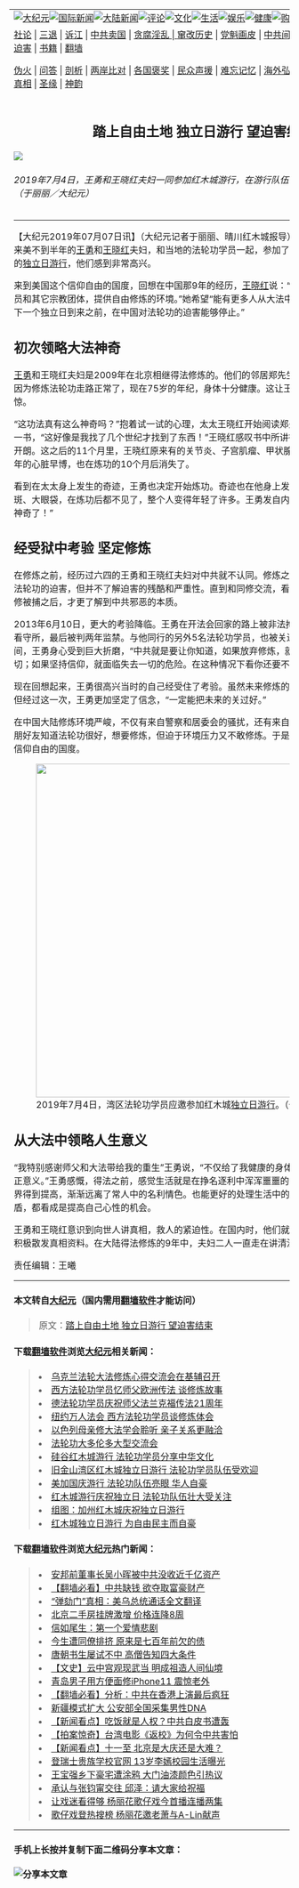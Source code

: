<a name="1" id="1" target="_blank"></a><span id="1"></span>
<table border="0"><tr><td colspan="2" VALIGN=TOP><a href="https://github.com/asdfghy6/djy/blob/master/gb/nsc413.md#1"><img src="https://raw.githubusercontent.com/asdfghy6/1/master/t/djy/1.jpg" title="大纪元"></a><a href="https://github.com/asdfghy6/djy/blob/master/gb/n24hr.md#1"><img src="https://raw.githubusercontent.com/asdfghy6/1/master/t/djy/3.jpg" title="国际新闻"></a><a href="https://github.com/asdfghy6/djy/blob/master/gb/nsc413.md#1"><img src="https://raw.githubusercontent.com/asdfghy6/1/master/t/djy/4.jpg" title="大陆新闻"></a><a href="https://github.com/asdfghy6/djy/blob/master/gb/news392.md#1"><img src="https://raw.githubusercontent.com/asdfghy6/1/master/t/djy/5.jpg" title="评论"></a><a href="https://github.com/asdfghy6/djy/blob/master/gb/news2007.md#1"><img src="https://raw.githubusercontent.com/asdfghy6/1/master/t/djy/6.jpg" title="文化"></a><a href="https://github.com/asdfghy6/djy/blob/master/gb/news2008.md#1"><img src="https://raw.githubusercontent.com/asdfghy6/1/master/t/djy/7.jpg" title="生活"></a><a href="https://github.com/asdfghy6/djy/blob/master/gb/ncyule.md#1"><img src="https://raw.githubusercontent.com/asdfghy6/1/master/t/djy/8.jpg" title="娱乐"></a><a href="https://github.com/asdfghy6/djy/blob/master/gb/nsc1002.md#1"><img src="https://raw.githubusercontent.com/asdfghy6/1/master/t/djy/9.jpg" title="健康"><a href="https://www.youlucky.com"><img src="https://raw.githubusercontent.com/asdfghy6/1/master/t/djy/10.jpg" title="购物"></a><a href="https://www.supportepoch.org/donation?utm_medium=epochtimes&utm_source=referral&utm_campaign=donate_button_djyhomepage"><img src="https://raw.githubusercontent.com/asdfghy6/1/master/t/djy/12.jpg" title="捐款"></a></td></tr>
<tr><td colspan="2" VALIGN=TOP><a target="_blank" href="https://git.io/fjCRf">社论</a> | <a target="_blank" href="https://github.com/asdfghy6/djy/blob/master/gb/nf5657.md#1">三退</a> | <a target="_blank" href="https://github.com/asdfghy6/djy/blob/master/gb/nf6123.md#1">诉江</a> | <a target="_blank" href="https://github.com/asdfghy6/djy/blob/master/gb/nf1176117.md#1">中共卖国</a> | <a target="_blank" href="https://github.com/asdfghy6/djy/blob/master/gb/nf5773.md#1">贪腐淫乱 | <a target="_blank" href="https://github.com/asdfghy6/djy/blob/master/gb/nf1176115.md#1">窜改历史</a> | <a target="_blank" href="https://github.com/asdfghy6/djy/blob/master/gb/nf1176107.md#1">党魁画皮</a> | <a target="_blank" href="https://github.com/asdfghy6/djy/blob/master/gb/nf1320400.md#1">中共间谍</a> | <a target="_blank" href="https://github.com/asdfghy6/djy/blob/master/gb/nf1176114.md#1">破坏传统</a> | <a target="_blank" href="https://github.com/asdfghy6/djy/blob/master/gb/nf5287.md#1">恶贯满盈</a> | <a target="_blank" href="https://github.com/asdfghy6/djy/blob/master/gb/ncid278.md#1">人权</a> | <a target="_blank" href="https://github.com/asdfghy6/djy/blob/master/gb/nf1176111.md#1">迫害</a> | <a target="_blank" href="https://github.com/asdfghy6/djy/blob/master/gb/nf1235328.md#1">书籍</a> | <a target="_blank" href="https://github.com/asdfghy6/fq/blob/master/README.md?zsrh#1">翻墙</a></p><p><a target="_blank" href="https://github.com/asdfghy6/djy/blob/master/gb/nf5562.md#1">伪火</a> | <a target="_blank" href="https://github.com/asdfghy6/djy/blob/master/gb/nf4378.md#1">问答</a> | <a target="_blank" href="https://github.com/asdfghy6/djy/blob/master/gb/nf5792.md#1">剖析</a> | <a target="_blank" href="https://github.com/asdfghy6/djy/blob/master/gb/nf5735.md#1">两岸比对</a> | <a target="_blank" href="https://github.com/asdfghy6/djy/blob/master/gb/nf6119.md#1">各国褒奖</a> | <a target="_blank" href="https://github.com/asdfghy6/djy/blob/master/gb/nf6120.md#1">民众声援</a> | <a target="_blank" href="https://github.com/asdfghy6/djy/blob/master/gb/nf1188594.md#1">难忘记忆</a> | <a target="_blank" href="https://github.com/asdfghy6/djy/blob/master/gb/nf3180.md#1">海外弘传</a> | <a target="_blank" href="https://github.com/asdfghy6/djy/blob/master/gb/nf5410.md#1">万人上访</a> | <a target="_blank" href="https://github.com/asdfghy6/ntdtv/blob/master/gb/prog1530_1.md#1">和平抗议</a> | <a target="_blank" href="https://github.com/asdfghy6/djy/blob/master/gb/nf4386.md#1">支持</a> | <a target="_blank" href="https://github.com/asdfghy6/djy/blob/master/gb/nf4389.md#1">真相</a> | <a target="_blank" href="https://github.com/asdfghy6/djy/blob/master/gb/nf5790.md#1">圣缘</a> | <a target="_blank" href="https://github.com/asdfghy6/djy/blob/master/gb/nf4786.md#1">神韵</a></td></tr>
<tr><td VALIGN=TOP width="626"><h2 align=center>踏上自由土地 独立日游行 望迫害结束</h2>
<img src="http://i.epochtimes.com/assets/uploads/2019/07/20190704-1-redwoodparade-WangYong-1-600x400.jpg" />
<h6>2019年7月4日，王勇和王晓红夫妇一同参加红木城游行，在游行队伍中打着法轮大法的横幅。（于丽丽／大纪元）
</h6>
<hr>
<p>【大纪元2019年07月07日讯】（大纪元记者于丽丽、晴川红木城报导）2019年7月4日，刚刚来美不到半年的<a href="https://github.com/asdfghy6/djy/blob/master/gb/tag/%E7%8E%8B%E5%8B%87.md">王勇</a>和<a href="https://github.com/asdfghy6/djy/blob/master/gb/tag/%E7%8E%8B%E6%99%93%E7%BA%A2.md">王晓红</a>夫妇，和当地的法轮功学员一起，参加了当日在红木城市中心举行的<a href="https://github.com/asdfghy6/djy/blob/master/gb/tag/%E7%8B%AC%E7%AB%8B%E6%97%A5%E6%B8%B8%E8%A1%8C.md">独立日游行</a>，他们感到非常高兴。</p>
<p>来到美国这个信仰自由的国度，回想在中国那9年的经历，<a href="https://github.com/asdfghy6/djy/blob/master/gb/tag/%E7%8E%8B%E6%99%93%E7%BA%A2.md">王晓红</a>说：“感谢美国政府给法轮功学员和其它宗教团体，提供自由修炼的环境。”她希望“能有更多人从大法中受益，”也希望看到，“在下一个独立日到来之前，在中国对法轮功的迫害能够停止。”</p>
<h2>初次领略大法神奇</h2>
<p><a href="https://github.com/asdfghy6/djy/blob/master/gb/tag/%E7%8E%8B%E5%8B%87.md">王勇</a>和王晓红夫妇是2009年在北京相继得法修炼的。他们的邻居郑先生原来患有小儿麻痹症，因为修炼法轮功走路正常了，现在75岁的年纪，身体十分健康。这让王勇和王晓红夫妇觉得很震惊。</p>
<p>“这功法真有这么神奇吗？”抱着试一试的心理，太太王晓红开始阅读郑先生送给他们的《转法轮》一书，“这好像是我找了几个世纪才找到了东西！”王晓红感叹书中所讲得太有道理了，让人豁然开朗。这之后的11个月里，王晓红原来有的关节炎、子宫肌瘤、甲状腺病都好了，就连困扰她多年的心脏早博，也在炼功的10个月后消失了。</p>
<p>看到在太太身上发生的奇迹，王勇也决定开始炼功。奇迹也在他身上发生了，原来的面歪、老年斑、大眼袋，在炼功后都不见了，整个人变得年轻了许多。王勇发自内心的感叹，“这功法实在太神奇了！”</p>
<h2>经受狱中考验 坚定修炼</h2>
<p>在修炼之前，经历过六四的王勇和王晓红夫妇对中共就不认同。修炼之后，虽然听说一些中共对法轮功的迫害，但并不了解迫害的残酷和严重性。直到和同修交流，看明慧网以及得知身边的同修被捕之后，才更了解到中共邪恶的本质。</p>
<p>2013年6月10日，更大的考验降临。王勇在开法会回家的路上被非法拘捕，关押在河北秦皇岛看守所，最后被判两年监禁。与他同行的另外5名法轮功学员，也被关进了看守所。在关押期间，王勇身心受到巨大折磨，“中共就是要让你知道，如果放弃修炼，就能得到常人中享受的一切；如果坚持信仰，就面临失去一切的危险。在这种情况下看你还要不要修炼。”</p>
<p>现在回想起来，王勇很高兴当时的自己经受住了考验。虽然未来修炼的路上还会有许多关要过，但经过这一次，王勇更加坚定了信念，“一定能把未来的关过好。”</p>
<p>在中国大陆修炼环境严峻，不仅有来自警察和居委会的骚扰，还有来自家人的巨大压力。许多亲朋好友知道法轮功很好，想要修炼，但迫于环境压力又不敢修炼。于是夫妻俩决定离开那个没有信仰自由的国度。</p>
<figure id="attachment_11367387" style="width: 600px" class="wp-caption aligncenter"><a href="http://i.epochtimes.com/assets/uploads/2019/07/tu1-20190704-RedwoodCity-Parade-10.jpg"><img class="size-large wp-image-11367387" src="http://i.epochtimes.com/assets/uploads/2019/07/tu1-20190704-RedwoodCity-Parade-10-600x400.jpg" alt="" width="600" b="400" /></a><figcaption class="wp-caption-text">2019年7月4日，湾区法轮功学员应邀参加红木城<a href="https://github.com/asdfghy6/djy/blob/master/gb/tag/%E7%8B%AC%E7%AB%8B%E6%97%A5%E6%B8%B8%E8%A1%8C.md">独立日游行</a>。（于丽丽／大纪元）</figcaption></figure>
<h2>从大法中领略人生意义</h2>
<p>“我特别感谢师父和大法带给我的重生”王勇说，“不仅给了我健康的身体，更让我了解到生命的真正意义。”王勇感慨，得法之前，感觉生活就是在挣名逐利中浑浑噩噩的活着。得法之后，思想境界得到提高，渐渐远离了常人中的名利情色。也能更好的处理生活中的矛盾。比如把夫妻间的矛盾，都看成是提高自己心性的机会。</p>
<p>王勇和王晓红意识到向世人讲真相，救人的紧迫性。在国内时，他们就在家里建立了学法点，并积极散发真相资料。在大陆得法修炼的9年中，夫妇二人一直走在讲清法轮功真相的行列中。</p>
<p>责任编辑：王曦</p>
<hr>

#### 本文转自<a href="http://www.epochtimes.com">大纪元</a>（国内需用<a href="https://git.io/JesJV">翻墙软件</a>才能访问）
> 原文：<a href="http://www.epochtimes.com/gb/19/7/6/n11369063.htm">踏上自由土地 独立日游行 望迫害结束</a>
#### 下载<a href="https://git.io/JesJV">翻墙软件</a>浏览<a href="http://www.epochtimes.com">大纪元</a>相关新闻：
> <li><a href="http://www.epochtimes.com/gb/19/6/7/n11306912.htm">乌克兰法轮大法修炼心得交流会在基辅召开</a></li>
> <li><a href="http://www.epochtimes.com/gb/19/6/2/n11295577.htm">西方法轮功学员忆师父欧洲传法 谈修炼故事</a></li>
> <li><a href="http://www.epochtimes.com/gb/19/6/2/n11295898.htm">德法轮功学员庆祝师父法兰克福传法21周年</a></li>
> <li><a href="http://www.epochtimes.com/gb/19/5/23/n11274848.htm">纽约万人法会 西方法轮功学员谈修炼体会</a></li>
> <li><a href="http://www.epochtimes.com/gb/19/5/20/n11268195.htm">以色列母亲修大法学会聆听 亲子关系更融洽</a></li>
> <li><a href="http://www.epochtimes.com/gb/2/5/23/n191735.htm">法轮功大多伦多大型交流会</a></li>
> <li><a href="http://www.epochtimes.com/gb/19/7/5/n11367334.htm">硅谷红木城游行 法轮功学员分享中华文化</a></li>
> <li><a href="http://www.epochtimes.com/gb/18/7/5/n10538052.htm">旧金山湾区红木城独立日游行  法轮功学员队伍受欢迎</a></li>
> <li><a href="http://www.epochtimes.com/gb/17/7/7/n9365708.htm">美加国庆游行 法轮功队伍亮眼 华人自豪</a></li>
> <li><a href="http://www.epochtimes.com/gb/17/7/5/n9356573.htm">红木城游行庆祝独立日  法轮功队伍壮大受关注</a></li>
> <li><a href="http://www.epochtimes.com/gb/16/7/5/n8069322.htm">组图：加州红木城庆祝独立日游行</a></li>
> <li><a href="http://www.epochtimes.com/gb/12/7/5/n3628242.htm">红木城独立日游行  为自由民主而自豪</a></li>

#### 下载<a href="https://git.io/JesJV">翻墙软件</a>浏览<a href="http://www.epochtimes.com">大纪元</a>热门新闻：
> <li><a href="http://www.epochtimes.com/gb/19/9/26/n11547317.htm">安邦前董事长吴小晖被中共没收近千亿资产</a></li>
> <li><a href="http://www.epochtimes.com/gb/19/9/25/n11546931.htm">【翻墙必看】中共缺钱 欲夺取富豪财产</a></li>
> <li><a href="http://www.epochtimes.com/gb/19/9/26/n11547303.htm">“弹劾门”真相：美乌总统通话全文翻译</a></li>
> <li><a href="http://www.epochtimes.com/gb/19/9/25/n11546951.htm">北京二手房挂牌激增 价格连降8周</a></li>
> <li><a href="http://www.epochtimes.com/gb/12/4/16/n3566971.htm">信如尾生：第一个爱情悲剧</a></li>
> <li><a href="http://www.epochtimes.com/gb/15/9/3/n4519621.htm">今生遭同僚排挤 原来是七百年前欠的债</a></li>
> <li><a href="http://www.epochtimes.com/gb/19/9/20/n11534314.htm">唐朝书生屡试不中 高僧告知四大条件</a></li>
> <li><a href="http://www.epochtimes.com/gb/16/7/1/n8056353.htm">【文史】云中宫观现武当 明成祖造人间仙境</a></li>
> <li><a href="http://www.epochtimes.com/gb/19/9/25/n11546708.htm">青岛男子用方便面修iPhone11 震惊老外</a></li>
> <li><a href="http://www.epochtimes.com/gb/19/9/25/n11545125.htm">【翻墙必看】分析：中共在香港上演最后疯狂</a></li>
> <li><a href="http://www.epochtimes.com/gb/19/9/25/n11546501.htm">新疆模式扩大 公安部全国采集男性DNA</a></li>
> <li><a href="http://www.epochtimes.com/gb/19/9/24/n11543678.htm">【新闻看点】吃饭就是人权？中共白皮书遭轰</a></li>
> <li><a href="http://www.epochtimes.com/gb/19/9/24/n11542455.htm">【拍案惊奇】台湾电影《返校》为何令中共害怕</a></li>
> <li><a href="http://www.epochtimes.com/gb/19/9/26/n11548856.htm">【新闻看点】十一至 北京是大庆还是大难？</a></li>
> <li><a href="http://www.epochtimes.com/gb/19/9/24/n11544222.htm">登瑞士贵族学校官网 13岁李嫣校园生活曝光</a></li>
> <li><a href="http://www.epochtimes.com/gb/19/9/24/n11544375.htm">王宝强乡下豪宅遭涂鸦 大门油漆颜色引热议</a></li>
> <li><a href="http://www.epochtimes.com/gb/19/9/25/n11545153.htm">承认与张钧甯交往 邱泽：请大家给祝福</a></li>
> <li><a href="http://www.epochtimes.com/gb/19/9/24/n11542872.htm">让戏迷看得够 杨丽花歌仔戏今首播连播两集</a></li>
> <li><a href="http://www.epochtimes.com/gb/19/9/25/n11545320.htm">歌仔戏登热搜榜 杨丽花邀老萧与A-Lin献声</a></li>
<hr>

#### 手机上长按并复制下面二维码分享本文章：<br><br><img src="http://www.hehaibao.com/qr/index.php?m=1&e=L&p=10&t=&d=https://github.com/asdfghy6/djy/blob/master/gb/19/7/6/n11369063.md%231" title="分享本文章"></td><td VALIGN=TOP><a href="https://github.com/asdfghy6/djy/blob/master/gb/16/1/21/n4622075.md?dfh#1" target="_blank"><img src="https://raw.githubusercontent.com/asdfghy6/djy/master/gb/300/wei-f1.jpg" title="中共的伪火骗局"  alt="中共的伪火骗局"></a><br><a href="https://github.com/asdfghy6/yh/blob/master/README.md?dfh#1" target="_blank"><img src="https://raw.githubusercontent.com/asdfghy6/djy/master/gb/300/yong-h.jpg" title="永恒的见证"  alt="永恒的见证"></a><br><a href="https://github.com/asdfghy6/djy/blob/master/gb/13/9/29/n3974789.md?dfh#1" target="_blank"><img src="https://raw.githubusercontent.com/asdfghy6/djy/master/gb/300/shang-lnz.jpg" title="善良女子被中共投男牢"  alt="善良女子被中共投男牢"></a><br><a href="https://github.com/asdfghy6/djy/blob/master/gb/16/3/16/n4663449.md?dfh#1" target="_blank"><img src="https://raw.githubusercontent.com/asdfghy6/djy/master/gb/300/huo-z3.jpg" title="警卫目击活摘器官"  alt="警卫目击活摘器官"></a><br><a href="https://github.com/asdfghy6/djy/blob/master/gb/16/8/7/n8177641.md?dfh#1" target="_blank"><img src="https://raw.githubusercontent.com/asdfghy6/djy/master/gb/300/huo-z4.jpg" title="证人描述活摘恐怖"  alt="证人描述活摘恐怖"></a><br><a href="https://github.com/asdfghy6/djy/blob/master/gb/10/4/19/n2881569.md?dfh#1" target="_blank"><img src="https://raw.githubusercontent.com/asdfghy6/djy/master/gb/300/huo-z1.jpg" title="揭开活摘器官黑幕"  alt="揭开活摘器官黑幕"></a><br><a href="https://github.com/asdfghy6/djy/blob/master/gb/10/11/7/n3077476.md?dfh#1" target="_blank"><img src="https://raw.githubusercontent.com/asdfghy6/djy/master/gb/300/ma-ks.jpg" title="马克思的成魔之路"  alt="马克思的成魔之路"></a><br><a href="https://github.com/asdfghy6/djy/blob/master/gb/14/6/9/n4173977.md?dfh#1" target="_blank"><img src="https://raw.githubusercontent.com/asdfghy6/djy/master/gb/300/chang-zs.jpg" title="藏字石 蕴天机"  alt="藏字石 蕴天机"></a><br><a href="https://github.com/asdfghy6/djy/blob/master/gb/18/5/10/n10381511.md?dfh#1" target="_blank"><img src="https://raw.githubusercontent.com/asdfghy6/djy/master/gb/300/st1.jpg" title="关注3亿人三退"  alt="关注3亿人三退"></a><br><a href="https://github.com/asdfghy6/djy/blob/master/gb/18/3/21/n10237682.md?dfh#1" target="_blank"><img src="https://raw.githubusercontent.com/asdfghy6/djy/master/gb/300/jie-t.jpg" title="解体中共复兴中华"  alt="解体中共复兴中华"></a><br><a href="https://github.com/asdfghy6/djy/blob/master/gb/9/2/9/n2422991.md?dfh#1" target="_blank"><img src="https://raw.githubusercontent.com/asdfghy6/djy/master/gb/300/gao-zs.jpg" title="中共迫害良心律师"  alt="中共迫害良心律师"></a><br><a href="https://github.com/asdfghy6/djy/blob/master/gb/18/12/9/n10900044.md?dfh#1" target="_blank"><img src="https://raw.githubusercontent.com/asdfghy6/djy/master/gb/300/sj1.jpg" title="303万人举报江泽民"  alt="303万人举报江泽民"></a><br><a href="https://github.com/asdfghy6/djy/blob/master/gb/18/8/28/n10672014.md?dfh#1" target="_blank"><img src="https://raw.githubusercontent.com/asdfghy6/djy/master/gb/300/sj2.jpg" title="这些官员为何起诉江泽民"  alt="这些官员为何起诉江泽民"></a><br><a href="https://github.com/asdfghy6/djy/blob/master/gb/8/12/18/n2367165.md?dfh#1" target="_blank"><img src="https://raw.githubusercontent.com/asdfghy6/djy/master/gb/300/liangan.jpg" title="海峡两岸的强烈对比"  alt="海峡两岸的强烈对比"></a><br><a href="https://github.com/asdfghy6/djy/blob/master/gb/15/5/5/n4427238.md?dfh#1" target="_blank"><img src="https://raw.githubusercontent.com/asdfghy6/djy/master/gb/300/jia-ndzl.jpg" title="加拿大总理的贺信"  alt="加拿大总理的贺信"></a><br><a href="https://github.com/asdfghy6/djy/blob/master/gb/11/6/17/n3289382.md?dfh#1" target="_blank"><img src="https://raw.githubusercontent.com/asdfghy6/djy/master/gb/300/xiao-wd.jpg" title="探寻真相兼听则明"  alt="探寻真相兼听则明"></a><br><a href="https://github.com/asdfghy6/djy/blob/master/gb/18/10/27/n10812623.md?dfh#1" target="_blank"><img src="https://raw.githubusercontent.com/asdfghy6/djy/master/gb/300/yindu.jpg" title="印度媒体报道东方"  alt="印度媒体报道东方"></a><br><a href="https://github.com/asdfghy6/djy/blob/master/gb/18/6/9/n10469652.md?dfh#1" target="_blank"><img src="https://raw.githubusercontent.com/asdfghy6/djy/master/gb/300/xie-j.jpg" title="不一样的海外校园"  alt="不一样的海外校园"></a><br><a href="https://github.com/asdfghy6/djy/blob/master/gb/7/4/5/n1669415.md?dfh#1" target="_blank"><img src="https://raw.githubusercontent.com/asdfghy6/djy/master/gb/300/li-up.jpg" title="从大师到徒弟的传奇"  alt="从大师到徒弟的传奇"></a><br><a href="https://github.com/asdfghy6/djy/blob/master/gb/17/5/26/n9191512.md?dfh#1" target="_blank"><img src="https://raw.githubusercontent.com/asdfghy6/djy/master/gb/300/zfl2.jpg" title="亿万人与东方一本奇书"  alt="亿万人与东方一本奇书"></a><br><a href="https://github.com/asdfghy6/djy/blob/master/gb/13/11/27/n4020290.md?dfh#1" target="_blank"><img src="https://raw.githubusercontent.com/asdfghy6/djy/master/gb/300/zhen-h.jpg" title="大陆见不到的震撼场面"  alt="大陆见不到的震撼场面"></a><br><a href="https://github.com/asdfghy6/djy/blob/master/gb/15/7/17/n4482910.md?dfh#1" target="_blank"><img src="https://raw.githubusercontent.com/asdfghy6/djy/master/gb/300/dalu-sk.jpg" title="人心向善 大陆当初盛况"  alt="人心向善 大陆当初盛况"></a><br><a href="https://github.com/asdfghy6/djy/blob/master/gb/9/10/15/n2689419.md?dfh#1" target="_blank"><img src="https://raw.githubusercontent.com/asdfghy6/djy/master/gb/300/zfl1.jpg" title="追寻真理 这书讲什么"  alt="追寻真理 这书讲什么"></a><br><a href="https://github.com/asdfghy6/fq/blob/master/README.md?dfh#1" target="_blank"><img src="https://raw.githubusercontent.com/asdfghy6/djy/master/gb/300/fq1.jpg" title="下载免费翻墙软件"  alt="下载免费翻墙软件"></a><br></td></tr></table>
